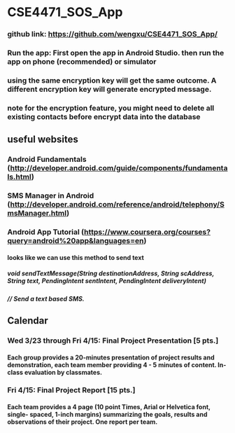 # CSE4471_SOS_App
### github link: https://github.com/wengxu/CSE4471_SOS_App/
### Run the app: First open the app in Android Studio. then run the app on phone (recommended) or simulator
### using the same encryption key will get the same outcome. A different encryption key will generate encrypted message.
### note for the encryption feature, you might need to delete all existing contacts before encrypt data into the database

## useful websites
### Android Fundamentals (http://developer.android.com/guide/components/fundamentals.html)
### SMS Manager in Android (http://developer.android.com/reference/android/telephony/SmsManager.html)
### Android App Tutorial (https://www.coursera.org/courses?query=android%20app&languages=en)
#### looks like we can use this method to send text 
##### void sendTextMessage(String destinationAddress, String scAddress, String text, PendingIntent sentIntent, PendingIntent deliveryIntent)
##### // Send a text based SMS.

## Calendar 
### Wed 3/23 through Fri 4/15: Final Project Presentation [5 pts.] 
#### Each group provides a 20-minutes presentation of project results and demonstration, each team member providing 4 - 5 minutes of content. In-class evaluation by classmates.
### Fri 4/15: Final Project Report [15 pts.]
#### Each team provides a 4 page (10 point Times, Arial or Helvetica font, single- spaced, 1-inch margins) summarizing the goals, results and observations of their project. One report per team.
